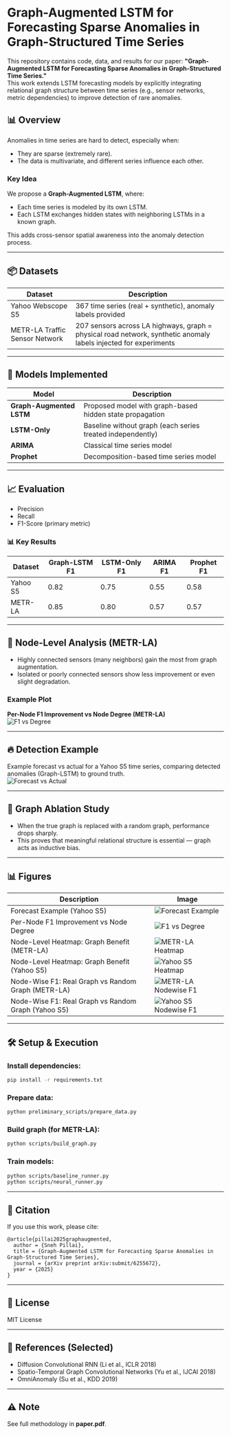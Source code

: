 
# Graph-Augmented LSTM for Forecasting Sparse Anomalies in Graph-Structured Time Series

This repository contains code, data, and results for our paper: **"Graph-Augmented LSTM for Forecasting Sparse Anomalies in Graph-Structured Time Series."**  
This work extends LSTM forecasting models by explicitly integrating relational graph structure between time series (e.g., sensor networks, metric dependencies) to improve detection of rare anomalies.

## 📊 Overview

Anomalies in time series are hard to detect, especially when:

- They are sparse (extremely rare).
- The data is multivariate, and different series influence each other.

### Key Idea

We propose a **Graph-Augmented LSTM**, where:

- Each time series is modeled by its own LSTM.
- Each LSTM exchanges hidden states with neighboring LSTMs in a known graph.

This adds cross-sensor spatial awareness into the anomaly detection process.

---

## 📦 Datasets

| Dataset        | Description |
|----------------|--------------|
| Yahoo Webscope S5 | 367 time series (real + synthetic), anomaly labels provided |
| METR-LA Traffic Sensor Network | 207 sensors across LA highways, graph = physical road network, synthetic anomaly labels injected for experiments |

---

## 🚀 Models Implemented

| Model | Description |
|---|---|
| **Graph-Augmented LSTM** | Proposed model with graph-based hidden state propagation |
| **LSTM-Only** | Baseline without graph (each series treated independently) |
| **ARIMA** | Classical time series model |
| **Prophet** | Decomposition-based time series model |

---

## 📈 Evaluation

- Precision
- Recall
- F1-Score (primary metric)

### 📊 Key Results

| Dataset | Graph-LSTM F1 | LSTM-Only F1 | ARIMA F1 | Prophet F1 |
|---|---|---|---|---|
| Yahoo S5 | 0.82 | 0.75 | 0.55 | 0.58 |
| METR-LA | 0.85 | 0.80 | 0.57 | 0.57 |

---

## 📍 Node-Level Analysis (METR-LA)

- Highly connected sensors (many neighbors) gain the most from graph augmentation.
- Isolated or poorly connected sensors show less improvement or even slight degradation.

### Example Plot

**Per-Node F1 Improvement vs Node Degree (METR-LA)**  
![F1 vs Degree](media/f1_vs_degree.png)

---

## 🔥 Detection Example

Example forecast vs actual for a Yahoo S5 time series, comparing detected anomalies (Graph-LSTM) to ground truth.  
![Forecast vs Actual](media/forecast_vs_actual.png)

---

## 📡 Graph Ablation Study

- When the true graph is replaced with a random graph, performance drops sharply.
- This proves that meaningful relational structure is essential — graph acts as inductive bias.

---

## 📊 Figures

| Description | Image |
|---|---|
| Forecast Example (Yahoo S5) | ![Forecast Example](results/forecast_vs_actual_plots/forecast_vs_actual_node_4.png) |
| Per-Node F1 Improvement vs Node Degree | ![F1 vs Degree](results/f1_vs_degree.png) |
| Node-Level Heatmap: Graph Benefit (METR-LA) | ![METR-LA Heatmap](results/metrla_graph_benefit_heatmap.png) |
| Node-Level Heatmap: Graph Benefit (Yahoo S5) | ![Yahoo S5 Heatmap](results/yahoo_s5_graph_benefit_heatmap.png) |
| Node-Wise F1: Real Graph vs Random Graph (METR-LA) | ![METR-LA Nodewise F1](results/metrla_nodewise_f1_heatmap.png) |
| Node-Wise F1: Real Graph vs Random Graph (Yahoo S5) | ![Yahoo S5 Nodewise F1](results/yahoo_s5_nodewise_f1_heatmap.png) |


---

## 🛠️ Setup & Execution

### Install dependencies:

```bash
pip install -r requirements.txt
```

### Prepare data:

```bash
python preliminary_scripts/prepare_data.py
```

### Build graph (for METR-LA):

```bash
python scripts/build_graph.py
```

### Train models:

```bash
python scripts/baseline_runner.py
python scripts/neural_runner.py
```

---

## 📄 Citation

If you use this work, please cite:

```
@article{pillai2025graphaugmented,
  author = {Sneh Pillai},
  title = {Graph-Augmented LSTM for Forecasting Sparse Anomalies in Graph-Structured Time Series},
  journal = {arXiv preprint arXiv:submit/6255672},
  year = {2025}
}
```

---

## 📜 License

MIT License

---

## 🔗 References (Selected)

- Diffusion Convolutional RNN (Li et al., ICLR 2018)
- Spatio-Temporal Graph Convolutional Networks (Yu et al., IJCAI 2018)
- OmniAnomaly (Su et al., KDD 2019)

---

## ⚠️ Note
See full methodology in **paper.pdf**.
